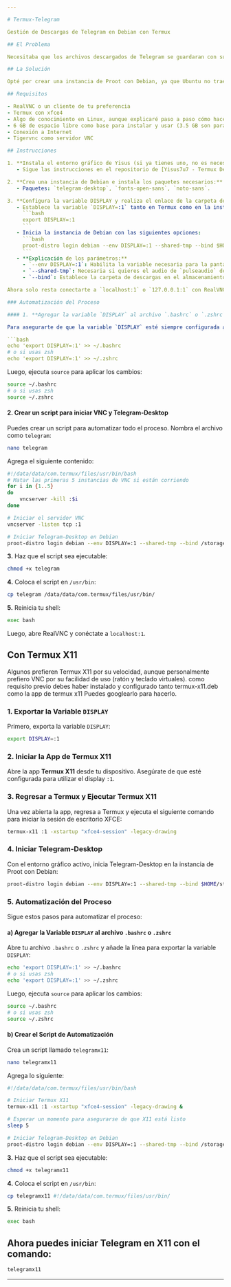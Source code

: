 ```yaml
---

# Termux-Telegram

Gestión de Descargas de Telegram en Debian con Termux

## El Problema

Necesitaba que los archivos descargados de Telegram se guardaran con su nombre original, facilitando su ubicación y manejo. Además, quería poder realizar otras tareas mientras se descargaban.

## La Solución

Opté por crear una instancia de Proot con Debian, ya que Ubuntu no trae el paquete `telegram-desktop` (al menos no en la versión 24.04).

## Requisitos

- RealVNC o un cliente de tu preferencia
- Termux con xfce4
- Algo de conocimiento en Linux, aunque explicaré paso a paso cómo hacerlo
- 6 GB de espacio libre como base para instalar y usar (3.5 GB son para el entorno de Termux y el resto para Debian en Proot)
- Conexión a Internet
- Tigervnc como servidor VNC

## Instrucciones

1. **Instala el entorno gráfico de Yisus (si ya tienes uno, no es necesario):**
   - Sigue las instrucciones en el repositorio de [Yisus7u7 - Termux Desktop XFCE](https://github.com/Yisus7u7/termux-desktop-xfce).

2. **Crea una instancia de Debian e instala los paquetes necesarios:**
   - Paquetes: `telegram-desktop`, `fonts-open-sans`, `noto-sans`.

3. **Configura la variable DISPLAY y realiza el enlace de la carpeta de descargas:**
   - Establece la variable `DISPLAY=:1` tanto en Termux como en la instancia de Debian:
     ```bash
     export DISPLAY=:1
     ```
   - Inicia la instancia de Debian con las siguientes opciones:
     ```bash
     proot-distro login debian --env DISPLAY=:1 --shared-tmp --bind $HOME/storage/Download:/root/Downloads
     ```
   - **Explicación de los parámetros:**
     - `--env DISPLAY=:1`: Habilita la variable necesaria para la pantalla.
     - `--shared-tmp`: Necesaria si quieres el audio de `pulseaudio` dentro de `proot-distro`.
     - `--bind`: Establece la carpeta de descargas en el almacenamiento interno.

Ahora solo resta conectarte a `localhost:1` o `127.0.0.1:1` con RealVNC o el cliente VNC de tu preferencia.

### Automatización del Proceso

#### 1. **Agregar la variable `DISPLAY` al archivo `.bashrc` o `.zshrc`**

Para asegurarte de que la variable `DISPLAY` esté siempre configurada al iniciar una nueva sesión, agrégala al final de tu archivo `.bashrc` o `.zshrc`:

```bash
echo 'export DISPLAY=:1' >> ~/.bashrc
# o si usas zsh
echo 'export DISPLAY=:1' >> ~/.zshrc
```

Luego, ejecuta `source` para aplicar los cambios:

```bash
source ~/.bashrc
# o si usas zsh
source ~/.zshrc
```

#### 2. **Crear un script para iniciar VNC y Telegram-Desktop**

Puedes crear un script para automatizar todo el proceso. Nombra el archivo como `telegram`:

```bash
nano telegram
```

Agrega el siguiente contenido:

```bash
#!/data/data/com.termux/files/usr/bin/bash
# Matar las primeras 5 instancias de VNC si están corriendo
for i in {1..5}
do
    vncserver -kill :$i
done

# Iniciar el servidor VNC
vncserver -listen tcp :1

# Iniciar Telegram-Desktop en Debian
proot-distro login debian --env DISPLAY=:1 --shared-tmp --bind /storage/emulated/0/Download:/root/Downloads -- telegram-desktop
```

**3.** Haz que el script sea ejecutable:

```bash
chmod +x telegram
```

**4.** Coloca el script en `/usr/bin`:

```bash
cp telegram /data/data/com.termux/files/usr/bin/
```

**5.** Reinicia tu shell:

```bash
exec bash
```

Luego, abre RealVNC y conéctate a `localhost:1`.



## Con Termux X11

Algunos prefieren Termux X11 por su velocidad, aunque personalmente prefiero VNC por su facilidad de uso (ratón y teclado virtuales).
como requisito previo debes haber instalado y configurado tanto termux-x11.deb como la app de termux x11
Puedes googlearlo para hacerlo.

### 1. Exportar la Variable `DISPLAY`

Primero, exporta la variable `DISPLAY`:

```bash
export DISPLAY=:1
```

### 2. Iniciar la App de Termux X11

Abre la app **Termux X11** desde tu dispositivo. Asegúrate de que esté configurada para utilizar el display `:1`.

### 3. Regresar a Termux y Ejecutar Termux X11

Una vez abierta la app, regresa a Termux y ejecuta el siguiente comando para iniciar la sesión de escritorio XFCE:

```bash
termux-x11 :1 -xstartup "xfce4-session" -legacy-drawing
```

### 4. Iniciar Telegram-Desktop

Con el entorno gráfico activo, inicia Telegram-Desktop en la instancia de Proot con Debian:

```bash
proot-distro login debian --env DISPLAY=:1 --shared-tmp --bind $HOME/storage/Download:/root/Downloads -- telegram-desktop
```

### 5. Automatización del Proceso

Sigue estos pasos para automatizar el proceso:

#### a) Agregar la Variable `DISPLAY` al archivo `.bashrc` o `.zshrc`

Abre tu archivo `.bashrc` o `.zshrc` y añade la línea para exportar la variable `DISPLAY`:

```bash
echo 'export DISPLAY=:1' >> ~/.bashrc
# o si usas zsh
echo 'export DISPLAY=:1' >> ~/.zshrc
```

Luego, ejecuta `source` para aplicar los cambios:

```bash
source ~/.bashrc
# o si usas zsh
source ~/.zshrc
```

#### b) Crear el Script de Automatización

Crea un script llamado `telegramx11`:

```bash
nano telegramx11
```

Agrega lo siguiente:

```bash
#!/data/data/com.termux/files/usr/bin/bash

# Iniciar Termux X11
termux-x11 :1 -xstartup "xfce4-session" -legacy-drawing &

# Esperar un momento para asegurarse de que X11 está listo
sleep 5

# Iniciar Telegram-Desktop en Debian
proot-distro login debian --env DISPLAY=:1 --shared-tmp --bind /storage/emulated/0/Download:/root/Downloads -- telegram-desktop
```

**3.** Haz que el script sea ejecutable:

```bash
chmod +x telegramx11
```

**4.** Coloca el script en `/usr/bin`:

```bash
cp telegramx11 #!/data/data/com.termux/files/usr/bin/
```

**5.** Reinicia tu shell:

```bash
exec bash
```

## Ahora puedes iniciar Telegram en X11 con el comando:

```bash
telegramx11
```

---
```


